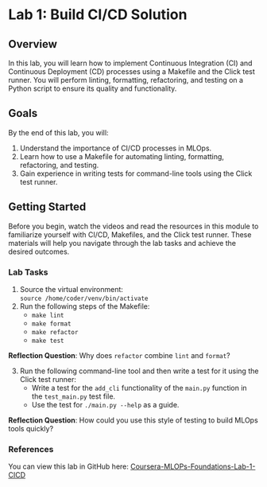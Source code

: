 # Lab 1: Build CI/CD Solution

## Overview

In this lab, you will learn how to implement Continuous Integration (CI) and Continuous Deployment (CD) processes using a Makefile and the Click test runner. You will perform linting, formatting, refactoring, and testing on a Python script to ensure its quality and functionality.

## Goals

By the end of this lab, you will:

1. Understand the importance of CI/CD processes in MLOps.
2. Learn how to use a Makefile for automating linting, formatting, refactoring, and testing.
3. Gain experience in writing tests for command-line tools using the Click test runner.

## Getting Started

Before you begin, watch the videos and read the resources in this module to familiarize yourself with CI/CD, Makefiles, and the Click test runner. These materials will help you navigate through the lab tasks and achieve the desired outcomes.

### Lab Tasks

1. Source the virtual environment:\
   `source /home/coder/venv/bin/activate`
2. Run the following steps of the Makefile:
   - `make lint`
   - `make format`
   - `make refactor`
   - `make test`

**Reflection Question**: Why does `refactor` combine `lint` and `format`?

3. Run the following command-line tool and then write a test for it using the Click test runner:
   - Write a test for the `add_cli` functionality of the `main.py` function in the `test_main.py` test file.
   - Use the test for `./main.py --help` as a guide.

**Reflection Question**: How could you use this style of testing to build MLOps tools quickly?

### References

You can view this lab in GitHub here: [Coursera-MLOPs-Foundations-Lab-1-CICD](https://github.com/nogibjj/Coursera-MLOPs-Foundations-Lab-1-CICD)